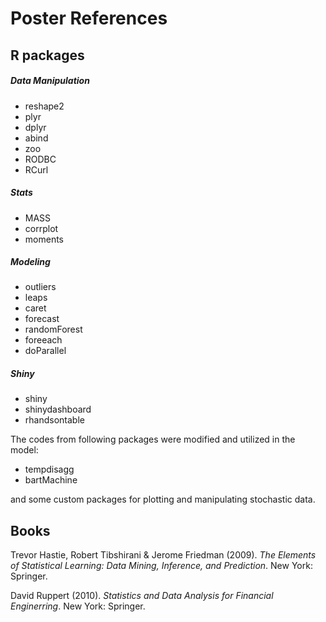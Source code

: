 # Poster References

## R packages
##### Data Manipulation
- reshape2
- plyr
- dplyr
- abind
- zoo
- RODBC
- RCurl

##### Stats
- MASS
- corrplot
- moments

##### Modeling
- outliers
- leaps
- caret
- forecast
- randomForest
- foreeach
- doParallel

##### Shiny
- shiny
- shinydashboard
- rhandsontable

The codes from following packages were modified and utilized in the model:
- tempdisagg
- bartMachine

and some custom packages for plotting and manipulating stochastic data.

## Books

Trevor Hastie, Robert Tibshirani & Jerome Friedman (2009). *The Elements of Statistical Learning: Data Mining, Inference, and Prediction*. New York: Springer. 

David Ruppert (2010). *Statistics and Data Analysis for Financial Enginerring*. New York: Springer.



